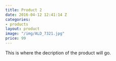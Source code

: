 ```yaml
---
title: Product 2
date: 2016-04-12 12:41:14 Z
categories:
- products
layout: product
image: "/img/ALD_7321.jpg"
price: 99
---
```


This is where the decription of the product will go.
